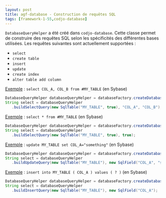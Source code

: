 ```yaml
---
layout: post
title: agf-database - Construction de requêtes SQL
tags: [framework-1-55,codjo-database]
---
```

```DatabaseQueryHelper``` a été créé dans ```codjo-database```.
Cette classe permet de construire des requêtes SQL selon les spécificités des différentes bases utilisées.
Les requêtes suivantes sont actuellement supportées :
* ```select```
* ```create table```
* ```insert```
* ```update```
* ```create index```
* ```alter table add column```


<u>Exemple</u> : ```select COL_A, COL_B from #MY_TABLE``` (en Sybase)
```java
DatabaseQueryHelper databaseQueryHelper = databaseFactory.createDatabaseQueryHelper();
String select = databaseQueryHelper
   .buildSelectQuery(new SqlTable("MY_TABLE", true), "COL_A", "COL_B");
```


<u>Exemple</u> : ```select * from #MY_TABLE``` (en Sybase)
```java
DatabaseQueryHelper databaseQueryHelper = databaseFactory.createDatabaseQueryHelper();
String select = databaseQueryHelper
   .buildSelectQuery(new SqlTable("MY_TABLE", true), true);
```


<u>Exemple</u> : ```update MY_TABLE set COL_A="something"``` (en Sybase)
```java
DatabaseQueryHelper databaseQueryHelper = databaseFactory.createDatabaseQueryHelper();
String select = databaseQueryHelper
   .buildUpdateQuery(new SqlTable("MY_TABLE"), new SqlField("COL_A", "something");
```


<u>Exemple</u> : ```insert into MY_TABLE ( COL_A ) values ( ? )``` (en Sybase)
```java
DatabaseQueryHelper databaseQueryHelper = databaseFactory.createDatabaseQueryHelper();
String select = databaseQueryHelper
   .buildInsertQuery(new SqlTable("MY_TABLE"), new SqlField("COL_A");
```